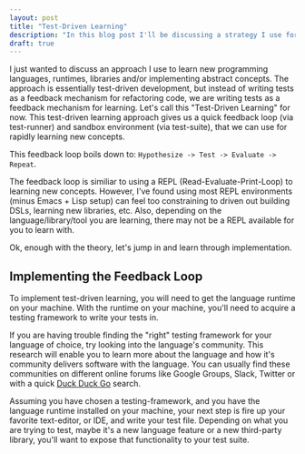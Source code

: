 ```yaml
---
layout: post 
title: "Test-Driven Learning"
description: "In this blog post I'll be discussing a strategy I use for rapidly learning a new programming language/library/tool that utilizes using a testing framework as my 'learning feedback' tool."
draft: true
---
```

I just wanted to discuss an approach I use to learn new programming languages, runtimes, libraries and/or implementing abstract concepts. The approach is essentially test-driven development, but instead of writing tests as a feedback mechanism for refactoring code, we are writing tests as a feedback mechanism for learning. Let's call this "Test-Driven Learning" for now. This test-driven learning approach gives us a quick feedback loop (via test-runner) and sandbox environment (via test-suite), that we can use for rapidly learning new concepts.

This feedback loop boils down to: `Hypothesize -> Test -> Evaluate -> Repeat`.

The feedback loop is similiar to using a REPL (Read-Evaluate-Print-Loop) to learning new concepts. However, I've found using most REPL environments (minus Emacs + Lisp setup) can feel too constraining to driven out building DSLs, learning new libraries, etc. Also, depending on the language/library/tool you are learning, there may not be a REPL available for you to learn with.

Ok, enough with the theory, let's jump in and learn through implementation.

## Implementing the Feedback Loop
To implement test-driven learning, you will need to get the language runtime on your machine. With the runtime on your machine, you'll need to acquire a testing framework to write your tests in.

If you are having trouble finding the "right" testing framework for your language of choice, try looking into the language's community. This research will enable you to learn more about the language and how it's community delivers software with the language. You can usually find these communities on different online forums like Google Groups, Slack, Twitter or with a quick [Duck Duck Go](https://duckduckgo.com) search.

Assuming you have chosen a testing-framework, and you have the language runtime installed on your machine, your next step is fire up your favorite text-editor, or IDE, and write your test file. Depending on what you are trying to test, maybe it's a new language feature or a new third-party library, you'll want to expose that functionality to your test suite.
